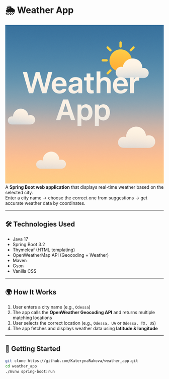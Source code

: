 # 🌦️ Weather App
![Weather App](cover.png)
A **Spring Boot web application** that displays real-time weather based on the selected city.  
Enter a city name → choose the correct one from suggestions → get accurate weather data by coordinates.

---

## 🛠️ Technologies Used

- Java 17
- Spring Boot 3.2
- Thymeleaf (HTML templating)
- OpenWeatherMap API (Geocoding + Weather)
- Maven
- Gson
- Vanilla CSS

---

## 🌍 How It Works

1. User enters a city name (e.g., `Odessa`)
2. The app calls the **OpenWeather Geocoding API** and returns multiple matching locations
3. User selects the correct location (e.g., `Odessa, UA` or `Odessa, TX, US`)
4. The app fetches and displays weather data using **latitude & longitude**

---

## 🚀 Getting Started

```bash
git clone https://github.com/KaterynaRakova/weather_app.git
cd weather_app
./mvnw spring-boot:run
